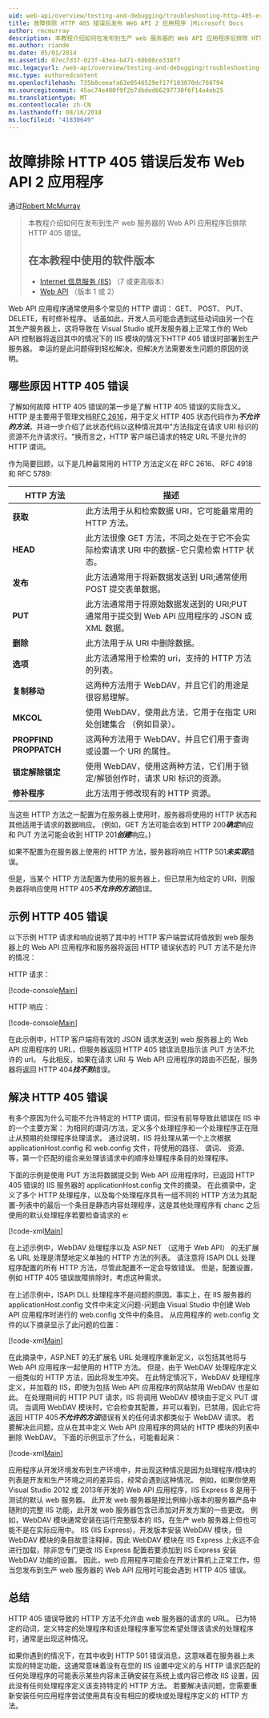 ```yaml
---
uid: web-api/overview/testing-and-debugging/troubleshooting-http-405-errors-after-publishing-web-api-applications
title: 故障排除 HTTP 405 错误后发布 Web API 2 应用程序 |Microsoft Docs
author: rmcmurray
description: 本教程介绍如何在发布到生产 web 服务器的 Web API 应用程序后排除 HTTP 405 错误。
ms.author: riande
ms.date: 05/01/2014
ms.assetid: 07ec7d37-023f-43ea-b471-60b08ce338f7
msc.legacyurl: /web-api/overview/testing-and-debugging/troubleshooting-http-405-errors-after-publishing-web-api-applications
msc.type: authoredcontent
ms.openlocfilehash: 735b8ceeafa63e0546529ef17f103070dc760794
ms.sourcegitcommit: 45ac74e400f9f2b7dbded66297730f6f14a4eb25
ms.translationtype: MT
ms.contentlocale: zh-CN
ms.lasthandoff: 08/16/2018
ms.locfileid: "41830649"
---
```

<a name="troubleshooting-http-405-errors-after-publishing-web-api-2-applications"></a>故障排除 HTTP 405 错误后发布 Web API 2 应用程序
====================
通过[Robert McMurray](https://github.com/rmcmurray)

> 本教程介绍如何在发布到生产 web 服务器的 Web API 应用程序后排除 HTTP 405 错误。
> 
> ## <a name="software-versions-used-in-the-tutorial"></a>在本教程中使用的软件版本
> 
> 
> - [Internet 信息服务 (IIS)](https://www.iis.net/) （7 或更高版本）
> - [Web API](../../index.md) （版本 1 或 2）


Web API 应用程序通常使用多个常见的 HTTP 谓词： GET、 POST、 PUT、 DELETE，有时修补程序。 话虽如此，开发人员可能会遇到这些动词由另一个在其生产服务器上，这将导致在 Visual Studio 或开发服务器上正常工作的 Web API 控制器将返回其中的情况下的 IIS 模块的情况下HTTP 405 错误时部署到生产服务器。 幸运的是此问题得到轻松解决，但解决方法需要发生问题的原因的说明。

## <a name="what-causes-http-405-errors"></a>哪些原因 HTTP 405 错误

了解如何故障 HTTP 405 错误的第一步是了解 HTTP 405 错误的实际含义。 HTTP 是主要用于管理文档[RFC 2616](http://www.ietf.org/rfc/rfc2616.txt)，用于定义 HTTP 405 状态代码作为***不允许的方法***，并进一步介绍了此状态代码以这种情况其中&quot;方法指定在请求 URI 标识的资源不允许请求行。&quot;换而言之，HTTP 客户端已请求的特定 URL 不是允许的 HTTP 谓词。

作为简要回顾，以下是几种最常用的 HTTP 方法定义在 RFC 2616、 RFC 4918 和 RFC 5789:

| HTTP 方法 | 描述 |
| --- | --- |
| **获取** | 此方法用于从和检索数据 URI，它可能最常用的 HTTP 方法。 |
| **HEAD** | 此方法很像 GET 方法，不同之处在于它不会实际检索请求 URI 中的数据-它只需检索 HTTP 状态。 |
| **发布** | 此方法通常用于将新数据发送到 URI;通常使用 POST 提交表单数据。 |
| **PUT** | 此方法通常用于将原始数据发送到的 URI;PUT 通常用于提交到 Web API 应用程序的 JSON 或 XML 数据。 |
| **删除** | 此方法用于从 URI 中删除数据。 |
| **选项** | 此方法通常用于检索的 uri，支持的 HTTP 方法的列表。 |
| **复制移动** | 这两种方法用于 WebDAV，并且它们的用途是很容易理解。 |
| **MKCOL** | 使用 WebDAV，使用此方法，它用于在指定 URI 处创建集合 （例如目录）。 |
| **PROPFIND PROPPATCH** | 这两种方法用于 WebDAV，并且它们用于查询或设置一个 URI 的属性。 |
| **锁定解除锁定** | 使用 WebDAV，使用这两种方法，它们用于锁定/解锁创作时，请求 URI 标识的资源。 |
| **修补程序** | 此方法用于修改现有的 HTTP 资源。 |

当这些 HTTP 方法之一配置为在服务器上使用时，服务器将使用的 HTTP 状态和其他适用于请求的数据响应。 (例如，GET 方法可能会收到 HTTP 200***确定***响应和 PUT 方法可能会收到 HTTP 201***创建***响应。)

如果不配置为在服务器上使用的 HTTP 方法，服务器将响应 HTTP 501***未实现***错误。

但是，当某个 HTTP 方法配置为使用的服务器上，但已禁用为给定的 URI，则服务器将响应使用 HTTP 405***不允许的方法***错误。

## <a name="example-http-405-error"></a>示例 HTTP 405 错误

以下示例 HTTP 请求和响应说明了其中的 HTTP 客户端尝试将值放到 web 服务器上的 Web API 应用程序和服务器将返回 HTTP 错误状态的 PUT 方法不是允许的情况：


HTTP 请求：


[!code-console[Main](troubleshooting-http-405-errors-after-publishing-web-api-applications/samples/sample1.cmd)]


HTTP 响应：


[!code-console[Main](troubleshooting-http-405-errors-after-publishing-web-api-applications/samples/sample2.cmd)]


在此示例中，HTTP 客户端将有效的 JSON 请求发送到 web 服务器上的 Web API 应用程序的 URL，但服务器返回 HTTP 405 错误消息指示该 PUT 方法不允许的 url。 与此相反，如果在请求 URI 与 Web API 应用程序的路由不匹配，服务器将返回 HTTP 404***找不到***错误。

## <a name="resolving-http-405-errors"></a>解决 HTTP 405 错误

有多个原因为什么可能不允许特定的 HTTP 谓词，但没有前导导致此错误在 IIS 中的一个主要方案： 为相同的谓词/方法，定义多个处理程序和一个处理程序正在阻止从预期的处理程序处理请求。 通过说明，IIS 将处理从第一个上次根据 applicationHost.config 和 web.config 文件，将使用的路径、 谓词、 资源、 等，第一个匹配的组合来处理该请求中的顺序处理程序条目的处理程序。

下面的示例是使用 PUT 方法将数据提交到 Web API 应用程序时，已返回 HTTP 405 错误的 IIS 服务器的 applicationHost.config 文件的摘录。 在此摘录中，定义了多个 HTTP 处理程序，以及每个处理程序具有一组不同的 HTTP 方法为其配置-列表中的最后一个条目是静态内容处理程序，这是其他处理程序有 chanc 之后使用的默认处理程序若要检查请求的 e:

[!code-xml[Main](troubleshooting-http-405-errors-after-publishing-web-api-applications/samples/sample3.xml)]

在上述示例中，WebDAV 处理程序以及 ASP.NET （这用于 Web API） 的无扩展名 URL 处理是清楚地定义单独的 HTTP 方法的列表。 请注意将 ISAPI DLL 处理程序配置的所有 HTTP 方法，尽管此配置不一定会导致错误。 但是，配置设置，例如 HTTP 405 错误故障排除时，考虑这种需求。

在上述示例中，ISAPI DLL 处理程序不是问题的原因。事实上，在 IIS 服务器的 applicationHost.config 文件中未定义问题-问题由 Visual Studio 中创建 Web API 应用程序时进行的 web.config 文件中的条目。 从应用程序的 web.config 文件的以下摘录显示了此问题的位置：

[!code-xml[Main](troubleshooting-http-405-errors-after-publishing-web-api-applications/samples/sample4.xml)]

在此摘录中，ASP.NET 的无扩展名 URL 处理程序重新定义，以包括其他将与 Web API 应用程序一起使用的 HTTP 方法。 但是，由于 WebDAV 处理程序定义一组类似的 HTTP 方法，因此将发生冲突。 在此特定情况下，WebDAV 处理程序定义，并加载的 IIS，即使为包括 Web API 应用程序的网站禁用 WebDAV 也是如此。 在处理期间的 HTTP PUT 请求，IIS 将调用 WebDAV 模块由于定义 PUT 谓词。 当调用 WebDAV 模块时，它会检查其配置，并可以看到，已禁用，因此它将返回 HTTP 405***不允许的方法***错误有关的任何请求都类似于 WebDAV 请求。 若要解决此问题，应从在其中定义 Web API 应用程序的网站的 HTTP 模块的列表中删除 WebDAV。 下面的示例显示了什么，可能看起来：

[!code-xml[Main](troubleshooting-http-405-errors-after-publishing-web-api-applications/samples/sample5.xml)]

应用程序从开发环境发布到生产环境中，并出现这种情况是因为处理程序/模块的列表是开发和生产环境之间的差异后，经常会遇到这种情况。 例如，如果你使用 Visual Studio 2012 或 2013年开发的 Web API 应用程序，IIS Express 8 是用于测试的默认 web 服务器。 此开发 web 服务器是按比例缩小版本的服务器产品中随附的完整 IIS 功能，此开发 web 服务器包含已添加对开发方案的一些更改。 例如，WebDAV 模块通常安装在运行完整版本的 IIS，在生产 web 服务器上但也可能不是在实际应用中。 IIS (IIS Express)，开发版本安装 WebDAV 模块，但 WebDAV 模块的条目故意注释掉，因此 WebDAV 模块在 IIS Express 上永远不会进行加载，除非您专门更改 IIS Express 配置若要添加到 IIS Express 安装 WebDAV 功能的设置。 因此，web 应用程序可能会在开发计算机上正常工作，但当您发布到生产 web 服务器的 Web API 应用时可能会遇到 HTTP 405 错误。

## <a name="summary"></a>总结

HTTP 405 错误导致的 HTTP 方法不允许由 web 服务器的请求的 URL。 已为特定的动词，定义特定的处理程序和该处理程序重写您希望处理该请求的处理程序时，通常是出现这种情况。

如果你遇到的情况下，在其中收到 HTTP 501 错误消息，这意味着在服务器上未实现的特定功能，这通常意味着没有在您的 IIS 设置中定义的与 HTTP 请求匹配的任何处理程序的可能表示某些内容未正确安装在系统上或内容已修改 IIS 设置，因此没有任何处理程序定义该支持特定的 HTTP 方法。 若要解决该问题，您需要重新安装任何应用程序尝试使用具有没有相应的模块或处理程序定义的 HTTP 方法。
